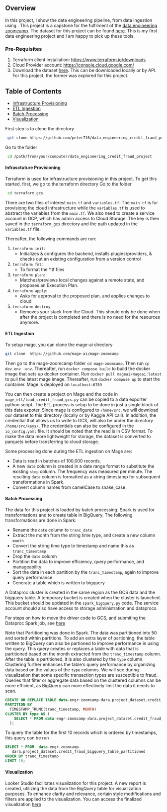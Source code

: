 ## Overview
In this project, I show the data engineering pipeline, from data ingestion using . This project is a capstone for the fulfilment of the [data engineering zoomcamp](https://github.com/DataTalksClub/data-engineering-zoomcamp.git). The dataset for this project can be found [here](https://www.kaggle.com/datasets/ealaxi/paysim1/data). This is my first data engineering project and I am happy to pick up these tools.
 
### Pre-Requisites
1. Terraform client installation: https://www.terraform.io/downloads
2. Cloud Provider account: https://console.cloud.google.com/
3. Download the dataset [here](https://www.kaggle.com/datasets/ealaxi/paysim1/data). This can be downloaded locally or by API. For this project, the former was explored for this project.
   
## Table of Contents
- [Infrastructure Provisioning](#infrastructure-provisioning)
- [ETL Ingestion](#etl-ingestion)
- [Batch Processing](#batch-processing)
- [Visualization](#visualization)


First step is to clone the directory
 ```bash
  git clone https://github.com/peter716/data_engineering_credit_fraud_project.git
```
Go to the folder
 ```bash
  cd /path/from/your/computer/data_engineering_credit_fraud_project
```

#### Infrasctuture Provisioning
Terraform is used for infrastructure provisioning in this project.
To get this started, first, we go to the terraform directory
Go to the folder
 ```bash
  cd terraform_gcs
```
There are two files of interest `main.tf` and `variables.tf`. The `main.tf` is for provisiong the cloud infrastructure while the `variables.tf` is used to abstract the variables from the `main.tf`. We also need to create a service account in GCP, which has admin access to Cloud Storage. The key is then saved in the `terraform_gcs` directory and the path updated in the `variables.tf` file.

Thereafter, the following commands are run:
1. `terraform init`: 
    * Initializes & configures the backend, installs plugins/providers, & checks out an existing configuration from a version control
2. `terraform fmt`: 
    * To format the *.tf files
3. `terraform plan`:
    * Matches/previews local changes against a remote state, and proposes an Execution Plan.
4. `terraform apply`: 
    * Asks for approval to the proposed plan, and applies changes to cloud
5. `terraform destroy`
    * Removes your stack from the Cloud. This should only be done when after the project is completed and there is no need 
    for the resources anymore. 

#### ETL Ingestion
To setup mage, you can clone the mage-ai directory 
```bash
git clone  https://github.com/mage-ai/mage-zoomcamp
```
Then go to the mage-zoomcamp folder `cd mage-zoomcamp`. 
Then run `cp dev.env .env`. 
Thereafter, run `docker compose build` to build the docker image that sets up docker container. 
Run `docker pull mageai/mageai:latest` to pull the latest mage image. 
Thereafter, run `docker compose up` to start the container. 
Mage is deployed on `localhost:6789`

You can then create a project on Mage and the code in `mage_etl/load_credit_fraud_gcs.py` can be copied to a data exporter python script. The ETL process is setup to be done in just a single block of this data expoter. Since mage is configured to `/home/src`, we will download our dataset to this directory (locally or by Kaggle API call). In addition, the credential that allows us to write to GCS, will also be under the directory `/home/src/keys/`. The credentials can also be configured in the `io_config.yaml` file.
It should be noted that the read is in CSV format. To make the data more lightweight for storage, the dataset is converted to parquets before transferring to cloud storage.

Some processing done during the ETL ingestion on Mage are:
- Data is read in batches of 100,000 records.
- A new `date` column is created in a date range format to substitute the existing `step` column. The frequency was measured per minute. The resulting `date` column is formatted as a string timestamp for subsequent transformations in Spark.
- Convert column names from camelCase to snake_case.

#### Batch Processing
The data for this project is loaded by batch processing. Spark is used for transformations and to create table in BigQuery.
The following transformations are done in Spark:
- Rename the `date` column to `tranc_date`
- Extract the month from the string time type, and create a new column `month`
- Convert the string time type to timestamp and name this as `tranc_timestamp`
- Drop the `date` column
- Partition the data to improve efficiency, query performance, and manageability 
- Sort the data in each partition by the `tranc_timestamp`, again to improve query performance.
- Generate a table which is written to bigquery

A Dataproc cluster is created in the same region as the GCS data and the bigquery table. A temporary bucket is created when the cluster is launched. This bucket should be updated in the `spark_bigquery.py` code. The service account should also have access to storage administration and dataprocs. 

For steps on how to move the driver code to GCS, and submiting the Dataproc Spark job, see [here](cloud.md)

Note that Partitioning was done in Spark. The data was partitioned into 50 and sorted within partitions. To add an extra layer of partioning, the table written to BigQuery can also be partioned to improve performance in using the query. This query creates or replaces a table with data that is partitioned based on the month extracted from the `tranc_timestamp` column. After the table is partitioned, it is also clustered by the `type` column. Clustering further enhances the table's query performance by organizing data based on the values of the `type` columns. We will see during visualization that some specific transaction types are susceptible to fraud. Queries that filter or aggregate data based on the clustered columns can be more efficient, as BigQuery can more effectively limit the data it needs to scan.

```sql
CREATE OR REPLACE TABLE data-engr-zoomcamp-dara.project_dataset.credit_fraud_bigquery_table_partitioned
PARTITION BY
  TIMESTAMP_TRUNC(tranc_timestamp, MONTH) 
CLUSTER BY type AS (
    SELECT * FROM data-engr-zoomcamp-dara.project_dataset.credit_fraud_bigquery_table
  );
```

To query the table for the first 10 records which is ordered by timestamps, this query can be run
```sql
SELECT * FROM  data-engr-zoomcamp- 
   dara.project_dataset.credit_fraud_bigquery_table_partitioned
ORDER BY tranc_timestamp 
LIMIT 10;
```
#### Visualization
Looker Studio facilitates visualization for this project. A new report is created, utilizing the data from the BigQuery table for visualization purposes. To enhance clarity and relevance, certain style modifications and filters are applied to the visualization. You can access the finalized visualization [here](https://lookerstudio.google.com/reporting/5da912e1-8240-4d4c-a25c-d5f0b7454233)


